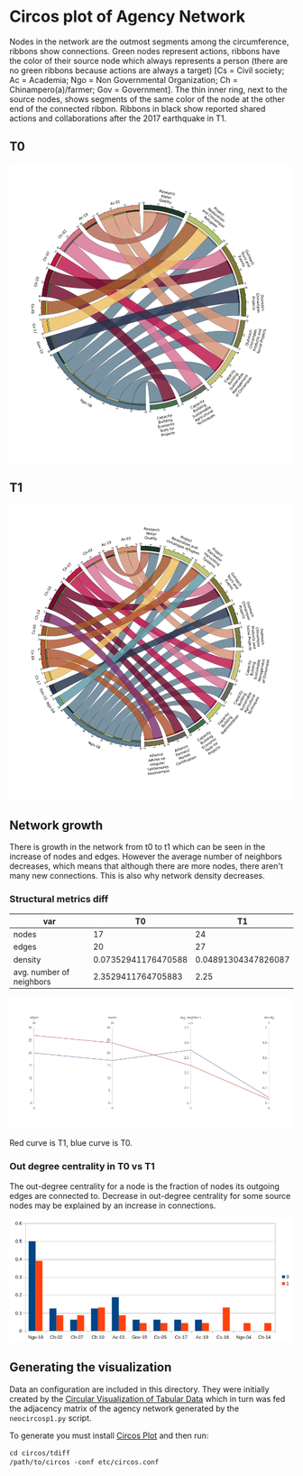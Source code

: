 # Circos plot of Agency Network

Nodes in the network are the outmost segments among the circumference,
ribbons show connections. Green nodes represent actions, ribbons have
the color of their source node which always represents a person (there
are no green ribbons because actions are always a target) [Cs = Civil
society; Ac = Academia; Ngo = Non Governmental Organization; Ch =
Chinampero(a)/farmer; Gov = Government]. The thin inner ring, next to
the source nodes, shows segments of the same color of the node at the
other end of the connected ribbon. Ribbons in black show reported
shared actions and collaborations after the 2017 earthquake in
T1.

## T0
![T0](circos/t0/results/circos_labels_noticks.png)

## T1
![T1](circos/t1/results/circos_labels_noticks.png)

## Network growth

There is growth in the network from t0 to t1 which can be seen in the
increase of nodes and edges. However the average number of neighbors
decreases, which means that although there are more nodes, there
aren't many new connections. This is also why network density
decreases.


### Structural metrics diff

| var                      | **T0**              | **T1**              |
|--------------------------|---------------------|---------------------|
| nodes                    | 17                  | 24                  |
| edges                    | 20                  | 27                  |
| density                  | 0.07352941176470588 | 0.04891304347826087 |
| avg. number of neighbors | 2.3529411764705883  | 2.25                |

![Parallel coordinates plot](circos/nw_stats_pc.png)

Red curve is T1, blue curve is T0.

### Out degree centrality in T0 vs T1

The out-degree centrality for a node is the fraction of nodes its
outgoing edges are connected to. Decrease in out-degree centrality for
some source nodes may be explained by an increase in connections.


![Out degree centrality in t0 vs t1 barplot](circos/out_degree_centrality.png)

## Generating the visualization

Data an configuration are included in this directory. They were
initially created by the [Circular Visualization of Tabular
Data](http://mkweb.bcgsc.ca/tableviewer/visualize/) which in turn was
fed the adjacency matrix of the agency network generated by the `neocircosp1.py` script.

To generate you must install [Circos Plot](http://circos.ca/) and then run:

```
cd circos/tdiff
/path/to/circos -conf etc/circos.conf
```

